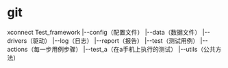 # git
xconnect
Test_framework
    |--config（配置文件）
    |--data（数据文件）
    |--drivers（驱动）
    |--log（日志）
    |--report（报告）
    |--test（测试用例）
       |--actions（每一步用例步骤）
       |--test_a（在a手机上执行的测试）
    |--utils（公共方法）
 
